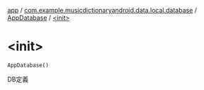 [app](../../index.md) / [com.example.musicdictionaryandroid.data.local.database](../index.md) / [AppDatabase](index.md) / [&lt;init&gt;](./-init-.md)

# &lt;init&gt;

`AppDatabase()`

DB定義

